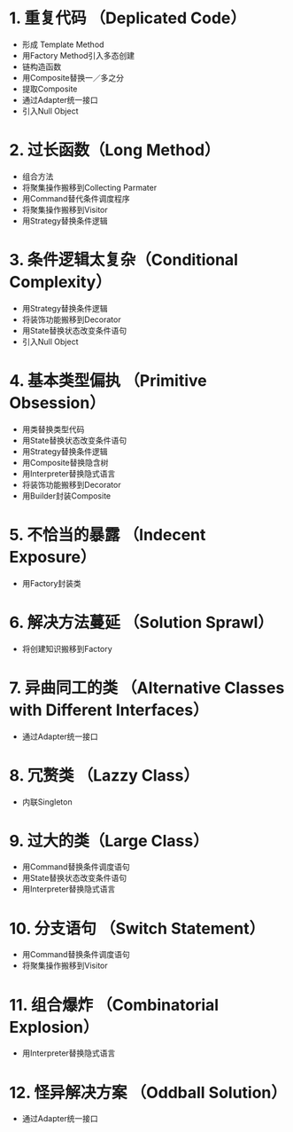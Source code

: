 # 1. 重复代码 （Deplicated Code）

- 形成 Template Method
- 用Factory Method引入多态创建
- 链构造函数
- 用Composite替换一／多之分
- 提取Composite
- 通过Adapter统一接口
- 引入Null Object

# 2. 过长函数（Long Method）

- 组合方法
- 将聚集操作搬移到Collecting Parmater
- 用Command替代条件调度程序
- 将聚集操作搬移到Visitor
- 用Strategy替换条件逻辑

# 3. 条件逻辑太复杂（Conditional Complexity）

- 用Strategy替换条件逻辑
- 将装饰功能搬移到Decorator
- 用State替换状态改变条件语句
- 引入Null Object


# 4. 基本类型偏执 （Primitive Obsession）

- 用类替换类型代码
- 用State替换状态改变条件语句
- 用Strategy替换条件逻辑
- 用Composite替换隐含树
- 用Interpreter替换隐式语言
- 将装饰功能搬移到Decorator
- 用Builder封装Composite


# 5. 不恰当的暴露 （Indecent Exposure）

- 用Factory封装类

# 6. 解决方法蔓延 （Solution Sprawl）

- 将创建知识搬移到Factory

# 7. 异曲同工的类 （Alternative Classes with Different Interfaces）

- 通过Adapter统一接口

# 8. 冗赘类 （Lazzy Class）

- 内联Singleton

# 9. 过大的类（Large Class）

- 用Command替换条件调度语句
- 用State替换状态改变条件语句
- 用Interpreter替换隐式语言

# 10. 分支语句 （Switch Statement）

- 用Command替换条件调度语句
- 将聚集操作搬移到Visitor

# 11. 组合爆炸 （Combinatorial Explosion）

- 用Interpreter替换隐式语言

# 12. 怪异解决方案 （Oddball Solution）

- 通过Adapter统一接口
